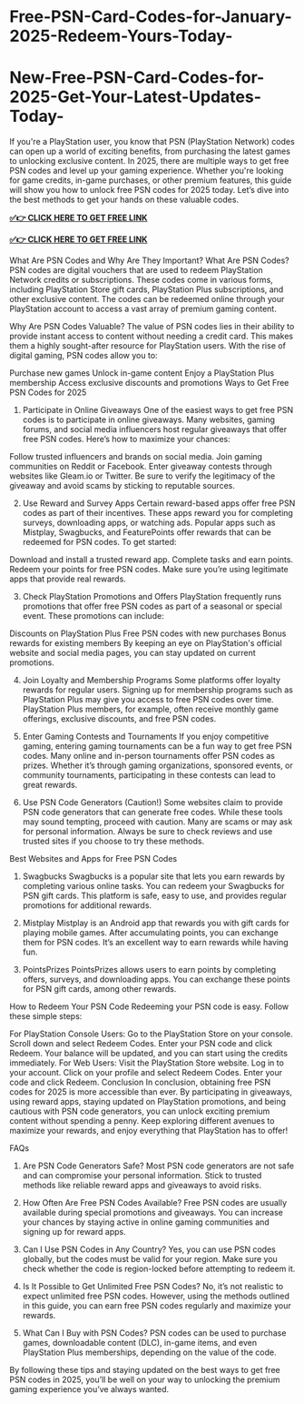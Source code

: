 # Free-PSN-Card-Codes-for-January-2025-Redeem-Yours-Today-
# New-Free-PSN-Card-Codes-for-2025-Get-Your-Latest-Updates-Today-
If you're a PlayStation user, you know that PSN (PlayStation Network) codes can open up a world of exciting benefits, from purchasing the latest games to unlocking exclusive content. In 2025, there are multiple ways to get free PSN codes and level up your gaming experience. Whether you're looking for game credits, in-game purchases, or other premium features, this guide will show you how to unlock free PSN codes for 2025 today. Let’s dive into the best methods to get your hands on these valuable codes.

**[✅👉 CLICK HERE TO GET FREE LINK](https://groupzone.xyz/psn/)**

**[✅👉 CLICK HERE TO GET FREE LINK](https://groupzone.xyz/psn/)**

What Are PSN Codes and Why Are They Important?
What Are PSN Codes?
PSN codes are digital vouchers that are used to redeem PlayStation Network credits or subscriptions. These codes come in various forms, including PlayStation Store gift cards, PlayStation Plus subscriptions, and other exclusive content. The codes can be redeemed online through your PlayStation account to access a vast array of premium gaming content.

Why Are PSN Codes Valuable?
The value of PSN codes lies in their ability to provide instant access to content without needing a credit card. This makes them a highly sought-after resource for PlayStation users. With the rise of digital gaming, PSN codes allow you to:

Purchase new games
Unlock in-game content
Enjoy a PlayStation Plus membership
Access exclusive discounts and promotions
Ways to Get Free PSN Codes for 2025
1. Participate in Online Giveaways
One of the easiest ways to get free PSN codes is to participate in online giveaways. Many websites, gaming forums, and social media influencers host regular giveaways that offer free PSN codes. Here’s how to maximize your chances:

Follow trusted influencers and brands on social media.
Join gaming communities on Reddit or Facebook.
Enter giveaway contests through websites like Gleam.io or Twitter.
Be sure to verify the legitimacy of the giveaway and avoid scams by sticking to reputable sources.

2. Use Reward and Survey Apps
Certain reward-based apps offer free PSN codes as part of their incentives. These apps reward you for completing surveys, downloading apps, or watching ads. Popular apps such as Mistplay, Swagbucks, and FeaturePoints offer rewards that can be redeemed for PSN codes. To get started:

Download and install a trusted reward app.
Complete tasks and earn points.
Redeem your points for free PSN codes.
Make sure you’re using legitimate apps that provide real rewards.

3. Check PlayStation Promotions and Offers
PlayStation frequently runs promotions that offer free PSN codes as part of a seasonal or special event. These promotions can include:

Discounts on PlayStation Plus
Free PSN codes with new purchases
Bonus rewards for existing members
By keeping an eye on PlayStation's official website and social media pages, you can stay updated on current promotions.

4. Join Loyalty and Membership Programs
Some platforms offer loyalty rewards for regular users. Signing up for membership programs such as PlayStation Plus may give you access to free PSN codes over time. PlayStation Plus members, for example, often receive monthly game offerings, exclusive discounts, and free PSN codes.

5. Enter Gaming Contests and Tournaments
If you enjoy competitive gaming, entering gaming tournaments can be a fun way to get free PSN codes. Many online and in-person tournaments offer PSN codes as prizes. Whether it’s through gaming organizations, sponsored events, or community tournaments, participating in these contests can lead to great rewards.

6. Use PSN Code Generators (Caution!)
Some websites claim to provide PSN code generators that can generate free codes. While these tools may sound tempting, proceed with caution. Many are scams or may ask for personal information. Always be sure to check reviews and use trusted sites if you choose to try these methods.

Best Websites and Apps for Free PSN Codes
1. Swagbucks
Swagbucks is a popular site that lets you earn rewards by completing various online tasks. You can redeem your Swagbucks for PSN gift cards. This platform is safe, easy to use, and provides regular promotions for additional rewards.

2. Mistplay
Mistplay is an Android app that rewards you with gift cards for playing mobile games. After accumulating points, you can exchange them for PSN codes. It’s an excellent way to earn rewards while having fun.

3. PointsPrizes
PointsPrizes allows users to earn points by completing offers, surveys, and downloading apps. You can exchange these points for PSN gift cards, among other rewards.

How to Redeem Your PSN Code
Redeeming your PSN code is easy. Follow these simple steps:

For PlayStation Console Users:
Go to the PlayStation Store on your console.
Scroll down and select Redeem Codes.
Enter your PSN code and click Redeem.
Your balance will be updated, and you can start using the credits immediately.
For Web Users:
Visit the PlayStation Store website.
Log in to your account.
Click on your profile and select Redeem Codes.
Enter your code and click Redeem.
Conclusion
In conclusion, obtaining free PSN codes for 2025 is more accessible than ever. By participating in giveaways, using reward apps, staying updated on PlayStation promotions, and being cautious with PSN code generators, you can unlock exciting premium content without spending a penny. Keep exploring different avenues to maximize your rewards, and enjoy everything that PlayStation has to offer!

FAQs
1. Are PSN Code Generators Safe?
Most PSN code generators are not safe and can compromise your personal information. Stick to trusted methods like reliable reward apps and giveaways to avoid risks.

2. How Often Are Free PSN Codes Available?
Free PSN codes are usually available during special promotions and giveaways. You can increase your chances by staying active in online gaming communities and signing up for reward apps.

3. Can I Use PSN Codes in Any Country?
Yes, you can use PSN codes globally, but the codes must be valid for your region. Make sure you check whether the code is region-locked before attempting to redeem it.

4. Is It Possible to Get Unlimited Free PSN Codes?
No, it’s not realistic to expect unlimited free PSN codes. However, using the methods outlined in this guide, you can earn free PSN codes regularly and maximize your rewards.

5. What Can I Buy with PSN Codes?
PSN codes can be used to purchase games, downloadable content (DLC), in-game items, and even PlayStation Plus memberships, depending on the value of the code.

By following these tips and staying updated on the best ways to get free PSN codes in 2025, you’ll be well on your way to unlocking the premium gaming experience you’ve always wanted.







